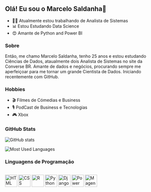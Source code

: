 ## Olá! Eu sou o Marcelo Saldanha👋

- 👨‍💻 Atualmente estou trabalhando de Analista de Sistemas
- 📊 Estou Estudando Data Science
- 😍 Amante de Python and Power BI

### Sobre

Então, me chamo Marcelo Saldanha, tenho 25 anos e estou estudando Ciências de Dados, ataualmente dois Analista de Sistemas no site da Converse BR.
Amante de dados e negócios, procurando sempre me aperfeiçoar para me tornar um grande Cientista de Dados.
Iniciando recentemente com GitHub.

### Hobbies

- 🎬 Filmes de Cómedias e Business
- 🎙️ PodCast de Business e Tecnologias
- 🎮 Xbox 

### GitHub Stats

![GitHub stats](https://github-readme-stats-git-masterrstaa-rickstaa.vercel.app/api?username=saldanha-marcel&theme=radical&card_width=450px&hide_title=true&show_icons=true&include_all_commits=false&count_private=true&line_height=25&hide=issues&border_radius=3&bg_color=000&border_color=32CD32&title_color=32CD32&text_color=32CD32&icon_color=32CD32&rank_icon=github)

![Most Used Languages](https://github-readme-stats-git-masterrstaa-rickstaa.vercel.app/api/top-langs/?username=saldanha-marcel&theme=radical&line_height=25&card_width=450px&layout=compact&hide_title=false&count_private=true&langs_count=5&show_icons=true&border_radius=3&hide_progress=true&bg_color=000&border_color=32CD32&title_color=32CD32&text_color=32CD32&icon_color=32CD32)
          
### Linguagens de Programação 
<div style="display: inline_block"><br>
  <img aling="center" alt="HTML" height="40" src="https://cdn.jsdelivr.net/gh/devicons/devicon/icons/html5/html5-original.svg" />
  <img aling="center" alt="CSS" height="40" src="https://cdn.jsdelivr.net/gh/devicons/devicon/icons/css3/css3-original.svg" />
  <img aling="center" alt="R" height="40" src="https://cdn.jsdelivr.net/gh/devicons/devicon/icons/r/r-original.svg" />
  <img aling="center" alt="Python" height="40" src="https://cdn.jsdelivr.net/gh/devicons/devicon/icons/python/python-original.svg" />
  <img aling="center" alt="Django" height="40" src="https://cdn.jsdelivr.net/gh/devicons/devicon/icons/django/django-plain.svg" />
  <img aling="center" alt="Power Bi" height="40" src="https://github.com/microsoft/PowerBI-Icons/blob/main/PNG/Power-BI.png" />
  <img aling="center" alt="Magento 2" height="40" src="https://cdn.jsdelivr.net/gh/devicons/devicon/icons/magento/magento-original.svg" />
          
</div>

